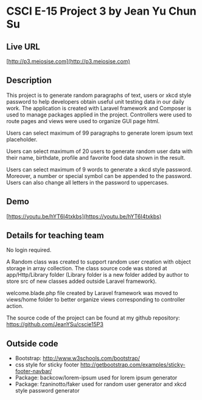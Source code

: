 # CSCI E-15 Project 3 by Jean Yu Chun Su

## Live URL
[http://p3.meiosise.com](http://p3.meiosise.com)

## Description
This project is to generate random paragraphs of text, users or xkcd style password to help developers obtain useful unit testing data in our daily work.
The application is created with Laravel framework and Composer is used to manage packages applied in the project.
Controllers were used to route pages and views were used to organize GUI page html.

Users can select maximum of 99 paragraphs to generate lorem ipsum text placeholder.

Users can select maximum of 20 users to generate random user data with their name, birthdate, profile and favorite food data shown in the result.

Users can select maximum of 9 words to generate a xkcd style password. Moreover, a number or special symbol can be appended to the password. Users can also change all letters in the password to uppercases.
 

## Demo
[https://youtu.be/hYT6I4txkbs](https://youtu.be/hYT6I4txkbs)

## Details for teaching team 
No login required.

A Random class was created to support random user creation with object storage in array collection. The class source code was stored at app/Http/Library folder (Library folder is a new folder added by author to store src of new classes added outside Laravel framework).

welcome.blade.php file created by Laravel framework was moved to views/home folder to better organize views corresponding to controller action.

The source code of the project can be found at my github repository: <https://github.com/JeanYSu/cscie15P3>

## Outside code
* Bootstrap: http://www.w3schools.com/bootstrap/
* css style for sticky footer http://getbootstrap.com/examples/sticky-footer-navbar/
* Package: backcow/lorem-ipsum used for lorem ipsum generator
* Package: fzaninotto/faker used for random user generator and xkcd style password generator